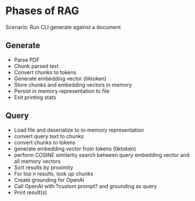 # Phases of RAG

Scenario: Run CLI generate against a document

## Generate
- Parse PDF
- Chunk parsed text
- Convert chunks to tokens
- Generate embedding vector (tiktoken)
- Store chunks and embedding vectors in memory
- Persist in memory representation to file
- Exit printing stats

## Query
- Load file and deserialize to in-memory representation
- convert query text to chunks
- convert chunks to tokens
- generate embedding vector from tokens (tiktoken)
- perform COSINE similarity search between query embedding vector and all memory vectors
- Sort results by proximity
- For top n results, look up chunks
- Create grounding for OpenAI
- Call OpenAI with ?custom prompt? and grounding as query
- Print result(s)
